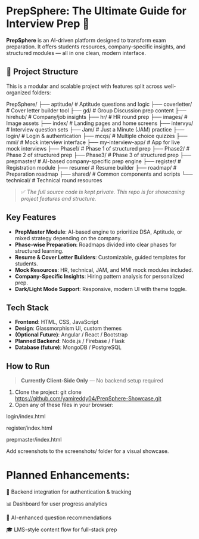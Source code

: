 # PrepSphere: The Ultimate Guide for Interview Prep 🚀

**PrepSphere** is an AI-driven platform designed to transform exam preparation. It offers students resources, company-specific insights, and structured modules — all in one clean, modern interface.

## 📁 Project Structure

This is a modular and scalable project with features split across well-organized folders:

PrepSphere/
├── aptitude/             # Aptitude questions and logic
├── coverletter/         # Cover letter builder tool
├── gd/                  # Group Discussion prep content
├── hirehub/             # Company/job insights
├── hr/                  # HR round prep
├── images/              # Image assets
├── index/               # Landing pages and home screens
├── intervyu/            # Interview question sets
├── Jam/                 # Just a Minute (JAM) practice
├── login/               # Login & authentication
├── mcqs/                # Multiple choice quizzes
├── mmi/                 # Mock interview interface
├── my-interview-app/    # App for live mock interviews
├── Phase1/              # Phase 1 of structured prep
├── Phase2/              # Phase 2 of structured prep
├── Phase3/              # Phase 3 of structured prep
├── prepmaster/          # AI-based company-specific prep engine
├── register/            # Registration module
├── resume/              # Resume builder
├── roadmap/             # Preparation roadmap
├── shared/              # Common components and scripts
└── technical/           # Technical round resources


> ✅ *The full source code is kept private. This repo is for showcasing project features and structure.*

## Key Features

-  **PrepMaster Module**: AI-based engine to prioritize DSA, Aptitude, or mixed strategy depending on the company.
-  **Phase-wise Preparation**: Roadmaps divided into clear phases for structured learning.
-  **Resume & Cover Letter Builders**: Customizable, guided templates for students.
-  **Mock Resources**: HR, technical, JAM, and MMI mock modules included.
-  **Company-Specific Insights**: Hiring pattern analysis for personalized prep.
-  **Dark/Light Mode Support**: Responsive, modern UI with theme toggle.

##  Tech Stack

- **Frontend**: HTML, CSS, JavaScript
- **Design**: Glassmorphism UI, custom themes
- **(Optional Future)**: Angular / React / Bootstrap
- **Planned Backend**: Node.js / Firebase / Flask
- **Database (future)**: MongoDB / PostgreSQL

##  How to Run

> **Currently Client-Side Only** — No backend setup required

1. Clone the project:
   git clone https://github.com/yamireddy04/PrepSphere-Showcase.git
2. Open any of these files in your browser:

login/index.html

register/index.html

prepmaster/index.html

Add screenshots to the screenshots/ folder for a visual showcase.

# Planned Enhancements:

🔗 Backend integration for authentication & tracking

📊 Dashboard for user progress analytics

🤖 AI-enhanced question recommendations

🎓 LMS-style content flow for full-stack prep
